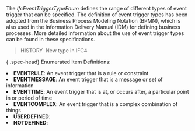 ﻿The _IfcEventTriggerTypeEnum_ defines the range of different types of event trigger that can be specified. The definition of event trigger types has been adopted from the Business Process Modeling Notation (BPMN), which is also used in the Information Delivery Manual (IDM) for defining business processes. More detailed information about the use of event trigger types can be found in these specifications.

> HISTORY&nbsp; New type in IFC4

{ .spec-head}
Enumerated Item Definitions:

<lu>
<li><b>EVENTRULE</b>: An event trigger that is a rule or constraint</li>
<li><b>EVENTMESSAGE</b>: An event trigger that is a message or set of information</li>
<li><b>EVENTTIME</b>: An event trigger that is at, or occurs after, a particular point in or period of time</li>
<li><b>EVENTCOMPLEX</b>: An event trigger that is a complex combination of things</li>
<li><b>USERDEFINED</b>:</li>
<li><b>NOTDEFINED</b>:</li>
    </lu>
